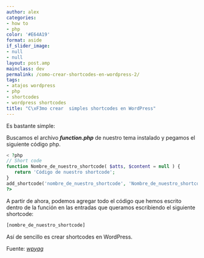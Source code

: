 ```yaml
---
author: alex
categories:
- how to
- php
color: '#E64A19'
format: aside
if_slider_image:
- null
- null
layout: post.amp
mainclass: dev
permalink: /como-crear-shortcodes-en-wordpress-2/
tags:
- atajos wordpress
- php
- shortcodes
- wordpress shortcodes
title: "C\xF3mo crear  simples shortcodes en WordPress"
---
```


Es bastante simple:

Buscamos el archivo ***function.php*** de nuestro tema instalado y pegamos el siguiente código php.

```php
< ?php
// Short code
function Nombre_de_nuestro_shortcode( $atts, $content = null ) {
   return 'Código de nuestro shortcode';
}
add_shortcode('nombre_de_nuestro_shortcode', 'Nombre_de_nuestro_shortcode');
?>

```

A partir de ahora, podemos agregar todo el código que hemos escrito dentro de la función en las entradas que queramos escribiendo el siguiente shortcode:

```bash
[nombre_de_nuestro_shortcode]
```

Así de sencillo es crear shortcodes en WordPress.

Fuente: <a href="http://www.wpyag.com/wordpress-tips-and-tricks/how-to-create-wordpress-shortcode-for-adsense/" target="_blank"><em>wpyag</em></a>